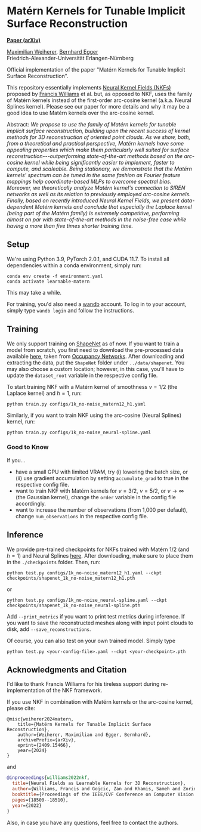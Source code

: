 # Matérn Kernels for Tunable Implicit Surface Reconstruction

**[Paper (arXiv)](https://arxiv.org/abs/2409.15466)**

[Maximilian Weiherer](https://mweiherer.github.io), [Bernhard Egger](https://eggerbernhard.ch)\
Friedrich-Alexander-Universität Erlangen-Nürnberg

Official implementation of the paper "Matérn Kernels for Tunable Implicit Surface Reconstruction".

This repository essentially implements [Neural Kernel Fields (NKFs)](https://research.nvidia.com/labs/toronto-ai/nkf/) proposed by [Francis Williams](https://fwilliams.info) et al. but, as opposed to NKF, uses the family of Matérn kernels instead of the first-order arc-cosine kernel (a.k.a. Neural Splines kernel).
Please see our paper for more details and why it may be a good idea to use Matérn kernels over the arc-cosine kernel.

Abstract:
*We propose to use the family of Matérn kernels for tunable implicit surface reconstruction, building upon the recent success of kernel methods for 3D reconstruction of oriented point clouds.
As we show, both, from a theoretical and practical perspective, Matérn kernels have some appealing properties which make them particularly well suited for surface reconstruction---outperforming state-of-the-art methods based on the arc-cosine kernel while being significantly easier to implement, faster to compute, and scaleable.
Being stationary, we demonstrate that the Matérn kernels' spectrum can be tuned in the same fashion as Fourier feature mappings help coordinate-based MLPs to overcome spectral bias. 
Moreover, we theoretically analyze Matérn kernel's connection to SIREN networks as well as its relation to previously employed arc-cosine kernels. 
Finally, based on recently introduced Neural Kernel Fields, we present data-dependent Matérn kernels and conclude that especially the Laplace kernel (being part of the Matérn family) is extremely competitive, performing almost on par with state-of-the-art methods in the noise-free case while having a more than five times shorter training time.*

## Setup
We're using Python 3.9, PyTorch 2.0.1, and CUDA 11.7.
To install all dependencies within a conda environment, simply run: 
```
conda env create -f environment.yaml 
conda activate learnable-matern
```
This may take a while.

For training, you'd also need a [wandb](https://wandb.ai/site) account. To log in to your account, simply type `wandb login` and follow the instructions.

## Training
We only support training on [ShapeNet](https://shapenet.org) as of now.
If you want to train a model from scratch, you first need to download the pre-processed data available [here](https://s3.eu-central-1.amazonaws.com/avg-projects/occupancy_networks/data/dataset_small_v1.1.zip), taken from [Occupancy Networks](https://github.com/autonomousvision/occupancy_networks).
After downloading and extracting the data, put the `ShapeNet` folder under `../data/shapenet`. 
You may also choose a custom location; however, in this case, you'll have to update the `dataset_root` variable in the respective config file.

To start training NKF with a Matérn kernel of smoothness $\nu=1/2$ (the Laplace kernel) and $h=1$, run:
```
python train.py configs/1k_no-noise_matern12_h1.yaml
```
Similarly, if you want to train NKF using the arc-cosine (Neural Splines) kernel, run:
```
python train.py configs/1k_no-noise_neural-spline.yaml
```
### Good to Know
If you...
- have a small GPU with limited VRAM, try (i) lowering the batch size, or (ii) use gradient accumulation by setting `accumulate_grad` to true in the respective config file.
- want to train NKF with Matérn kernels for $\nu=3/2$, $\nu=5/2$, or $\nu\rightarrow\infty$ (the Gaussian kernel), change the `order` variable in the config file accordingly.
- want to increase the number of observations (from 1,000 per default), change `num_observations` in the respective config file.

## Inference
We provide pre-trained checkpoints for NKFs trained with Matérn 1/2 (and $h=1$) and Neural Splines [here](https://drive.google.com/drive/folders/1NJ_E5wEiBzE19EvLq3mgsneXNOtur3iK).
After downloading, make sure to place them in the `./checkpoints` folder.
Then, run:
```
python test.py configs/1k_no-noise_matern12_h1.yaml --ckpt checkpoints/shapenet_1k_no-noise_matern12_h1.pth
```
or
```
python test.py configs/1k_no-noise_neural-spline.yaml --ckpt checkpoints/shapenet_1k_no-noise_neural-spline.pth
```
Add `--print_metrics` if you want to print test metrics during inference. 
If you want to save the reconstructed meshes along with input point clouds to disk, add `--save_reconstructions`.

Of course, you can also test on your own trained model.
Simply type
```
python test.py <your-config-file>.yaml --ckpt <your-checkpoint>.pth
```

## Acknowledgments and Citation 
I'd like to thank Francis Williams for his tireless support during re-implementation of the NKF framework.

If you use NKF in combination with Matérn kernels or the arc-cosine kernel, please cite:
```
@misc{weiherer2024matern,
    title={Matérn Kernels for Tunable Implicit Surface Reconstruction},
    author={Weiherer, Maximilian and Egger, Bernhard},
    archivePrefix={arXiv},
    eprint={2409.15466},
    year={2024}
}
```
and
```bibtex
@inproceedings{williams2022nkf,
  title={Neural Fields as Learnable Kernels for 3D Reconstruction},
  author={Williams, Francis and Gojcic, Zan and Khamis, Sameh and Zorin, Denis and Bruna, Joan and Fidler, Sanja and Litany, Or},
  booktitle={Proceedings of the IEEE/CVF Conference on Computer Vision and Pattern Recognition},
  pages={18500--18510},
  year={2022}
}
```
Also, in case you have any questions, feel free to contact the authors.
